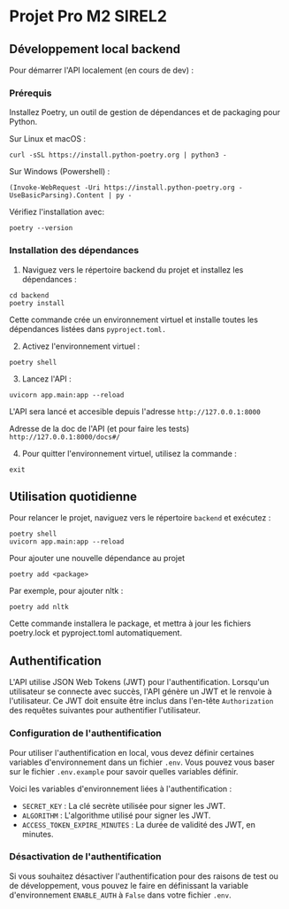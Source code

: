 # Projet Pro M2 SIREL2

## Développement local backend

Pour démarrer l'API localement (en cours de dev) : 

### Prérequis

Installez Poetry, un outil de gestion de dépendances et de packaging pour Python.

Sur Linux et macOS : 
```
curl -sSL https://install.python-poetry.org | python3 -
```

Sur Windows (Powershell) : 
```
(Invoke-WebRequest -Uri https://install.python-poetry.org -UseBasicParsing).Content | py -
```

Vérifiez l'installation avec:
```
poetry --version
```

### Installation des dépendances
1. Naviguez vers le répertoire backend du projet et installez les dépendances :

```
cd backend
poetry install
```

Cette commande crée un environnement virtuel et installe toutes les dépendances listées dans `pyproject.toml.`

2. Activez l'environnement virtuel : 
```
poetry shell
```

3. Lancez l'API :
```
uvicorn app.main:app --reload
```

L'API sera lancé et accesible depuis l'adresse `http://127.0.0.1:8000`

Adresse de la doc de l'API (et pour faire les tests) `http://127.0.0.1:8000/docs#/`

4. Pour quitter l'environnement virtuel, utilisez la commande :
```
exit
``` 

## Utilisation quotidienne 

Pour relancer le projet, naviguez vers le répertoire `backend` et exécutez :

``` 
poetry shell
uvicorn app.main:app --reload
```

Pour ajouter une nouvelle dépendance au projet
```
poetry add <package>
```

Par exemple, pour ajouter nltk : 
```
poetry add nltk
```

Cette commande installera le package, et mettra à jour les fichiers poetry.lock et pyproject.toml automatiquement.



## Authentification

L'API utilise JSON Web Tokens (JWT) pour l'authentification. Lorsqu'un utilisateur se connecte avec succès, l'API génère un JWT et le renvoie à l'utilisateur. Ce JWT doit ensuite être inclus dans l'en-tête `Authorization` des requêtes suivantes pour authentifier l'utilisateur.

### Configuration de l'authentification

Pour utiliser l'authentification en local, vous devez définir certaines variables d'environnement dans un fichier `.env`. Vous pouvez vous baser sur le fichier `.env.example` pour savoir quelles variables définir.

Voici les variables d'environnement liées à l'authentification :

- `SECRET_KEY` : La clé secrète utilisée pour signer les JWT.
- `ALGORITHM` : L'algorithme utilisé pour signer les JWT.
- `ACCESS_TOKEN_EXPIRE_MINUTES` : La durée de validité des JWT, en minutes.

### Désactivation de l'authentification

Si vous souhaitez désactiver l'authentification pour des raisons de test ou de développement, vous pouvez le faire en définissant la variable d'environnement `ENABLE_AUTH` à `False` dans votre fichier `.env`.